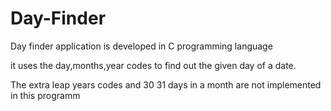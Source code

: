 # Day-Finder

Day finder application is developed in C programming language 

it uses the day,months,year codes to find out the given day of a date.

The extra leap years codes and 30 31 days in a month are not implemented in this programm

